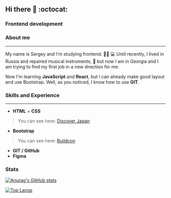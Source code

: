 ## Hi there 👋 :octocat:

### **Frontend development**

### **About me**
---
My name is Sergey and I'm studying frontend. 👨‍🎓 💻 Until recently, I lived in Russia and repaired musical instruments, 🎸 but now I am in Georgia and I am trying to find my first job in a new direction for me.

Now I'm learning **JavaScript** and **React**, but I can already make good layout and use Bootstrap. Well, as you noticed, I know how to use **GIT**.

### **Skills and Experience**
---
* **HTML** + **CSS**
> You can see here: [Discover Japan](https://henry128bit.github.io/Basic-knowledge-of-CSS-and-HTML/)
* **Bootstrap** 
> You can see here: [Buildcon](https://henry128bit.github.io/bootstrap-5-project/)
* **GIT / GitHub**
* **Figma**

### **Stats**

[![Anurag's GitHub stats](https://github-readme-stats.vercel.app/api?username=Henry128bit&hide=stars,contribs&theme=cobalt)](https://github.com/anuraghazra/github-readme-stats)

[![Top Langs](https://github-readme-stats.vercel.app/api/top-langs/?username=Henry128bit)](https://github.com/anuraghazra/github-readme-stats)
